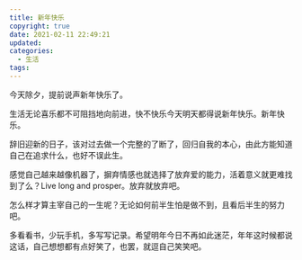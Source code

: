 ```yaml
---
title: 新年快乐
copyright: true
date: 2021-02-11 22:49:21
updated:
categories:
  - 生活
tags:
---
```


今天除夕，提前说声新年快乐了。

生活无论喜乐都不可阻挡地向前进，快不快乐今天明天都得说新年快乐。新年快乐。

辞旧迎新的日子，该对过去做一个完整的了断了，回归自我的本心，由此方能知道自己在追求什么，也好不误此生。

感觉自己越来越像机器了，摒弃情感也就选择了放弃爱的能力，活着意义就更难找到了么？Live long and prosper。放弃就放弃吧。

怎么样才算主宰自己的一生呢？无论如何前半生怕是做不到，且看后半生的努力吧。

多看看书，少玩手机，多写写记录。希望明年今日不再如此迷茫，年年这时候都说这话，自己想想都有点好笑了，也罢，就逗自己笑笑吧。
